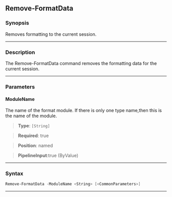 
Remove-FormatData
-----------------
### Synopsis
Removes formatting to the current session.

---
### Description

The Remove-FormatData command removes the formatting data for the current session.

---
### Parameters
#### **ModuleName**

The name of the format module.  If there is only one type name,then
this is the name of the module.



> **Type**: ```[String]```

> **Required**: true

> **Position**: named

> **PipelineInput**:true (ByValue)



---
### Syntax
```PowerShell
Remove-FormatData -ModuleName <String> [<CommonParameters>]
```
---


